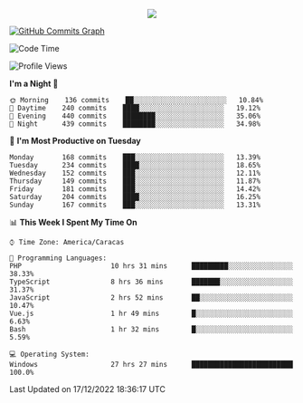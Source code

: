 <p align="center">
  <a href="http://www.github.com/thevacs">
    <img src="https://github-readme-streak-stats.herokuapp.com/?user=thevacs&stroke=ffffff&background=1c1917&ring=0891b2&fire=0891b2&currStreakNum=ffffff&currStreakLabel=0891b2&sideNums=ffffff&sideLabels=ffffff&dates=ffffff&hide_border=true" />
  </a>
  
  <a href="http://www.github.com/thevacs"><img src="https://github-readme-activity-graph.cyclic.app/graph?username=thevacs&bg_color=000000&color=ffffff&line=ff0000&point=ebebeb&area=true&hide_border=true" alt="GitHub Commits Graph" /></a>
  
</p>

<!--START_SECTION:waka-->
![Code Time](http://img.shields.io/badge/Code%20Time-973%20hrs%2049%20mins-blue)

![Profile Views](http://img.shields.io/badge/Profile%20Views-21-blue)

**I'm a Night 🦉** 

```text
🌞 Morning    136 commits    ██░░░░░░░░░░░░░░░░░░░░░░░   10.84% 
🌆 Daytime    240 commits    ████░░░░░░░░░░░░░░░░░░░░░   19.12% 
🌃 Evening    440 commits    ████████░░░░░░░░░░░░░░░░░   35.06% 
🌙 Night      439 commits    ████████░░░░░░░░░░░░░░░░░   34.98%

```
📅 **I'm Most Productive on Tuesday** 

```text
Monday       168 commits    ███░░░░░░░░░░░░░░░░░░░░░░   13.39% 
Tuesday      234 commits    ████░░░░░░░░░░░░░░░░░░░░░   18.65% 
Wednesday    152 commits    ███░░░░░░░░░░░░░░░░░░░░░░   12.11% 
Thursday     149 commits    ███░░░░░░░░░░░░░░░░░░░░░░   11.87% 
Friday       181 commits    ███░░░░░░░░░░░░░░░░░░░░░░   14.42% 
Saturday     204 commits    ████░░░░░░░░░░░░░░░░░░░░░   16.25% 
Sunday       167 commits    ███░░░░░░░░░░░░░░░░░░░░░░   13.31%

```


📊 **This Week I Spent My Time On** 

```text
⌚︎ Time Zone: America/Caracas

💬 Programming Languages: 
PHP                      10 hrs 31 mins      █████████░░░░░░░░░░░░░░░░   38.33% 
TypeScript               8 hrs 36 mins       ███████░░░░░░░░░░░░░░░░░░   31.37% 
JavaScript               2 hrs 52 mins       ██░░░░░░░░░░░░░░░░░░░░░░░   10.47% 
Vue.js                   1 hr 49 mins        █░░░░░░░░░░░░░░░░░░░░░░░░   6.63% 
Bash                     1 hr 32 mins        █░░░░░░░░░░░░░░░░░░░░░░░░   5.59%

💻 Operating System: 
Windows                  27 hrs 27 mins      █████████████████████████   100.0%

```


 Last Updated on 17/12/2022 18:36:17 UTC
<!--END_SECTION:waka-->
